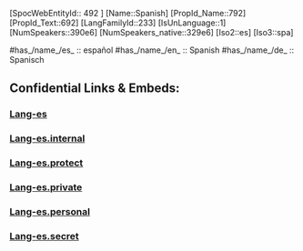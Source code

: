 ﻿---
type: Lang
aliases:
- Spanish
tags: 
- Lang/es
---
[SpocWebEntityId:: 492 ]
[Name::Spanish]
[PropId_Name::792]
[PropId_Text::692]
[LangFamilyId::233]
[IsUnLanguage::1]
[NumSpeakers::390e6] 
[NumSpeakers_native::329e6] 
[Iso2::es]
[Iso3::spa]

#has_/name_/es_ ::  español
#has_/name_/en_ :: Spanish 
#has_/name_/de_ :: Spanisch  

## Confidential Links & Embeds: 

### [Lang-es](/_public/Language/Lang~Family/LangFamily-Indo-European/LangFamily-Italic/LangFamily-Romance/Lang-es.md) 

### [Lang-es.internal](/_internal/Language/Lang~Family/LangFamily-Indo-European/LangFamily-Italic/LangFamily-Romance/Lang-es.internal.md) 

### [Lang-es.protect](/_protect/Language/Lang~Family/LangFamily-Indo-European/LangFamily-Italic/LangFamily-Romance/Lang-es.protect.md) 

### [Lang-es.private](/_private/Language/Lang~Family/LangFamily-Indo-European/LangFamily-Italic/LangFamily-Romance/Lang-es.private.md) 

### [Lang-es.personal](/_personal/Language/Lang~Family/LangFamily-Indo-European/LangFamily-Italic/LangFamily-Romance/Lang-es.personal.md) 

### [Lang-es.secret](/_secret/Language/Lang~Family/LangFamily-Indo-European/LangFamily-Italic/LangFamily-Romance/Lang-es.secret.md) 
